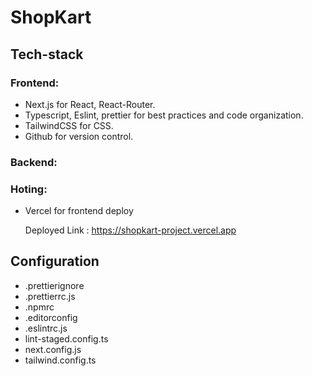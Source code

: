 # ShopKart

## Tech-stack

### Frontend:

- Next.js for React, React-Router.
- Typescript, Eslint, prettier for best practices and code organization.
- TailwindCSS for CSS.
- Github for version control.

### Backend:

### Hoting:

- Vercel for frontend deploy

  Deployed Link : https://shopkart-project.vercel.app

## Configuration

- .prettierignore
- .prettierrc.js
- .npmrc
- .editorconfig
- .eslintrc.js
- lint-staged.config.ts
- next.config.js
- tailwind.config.ts
